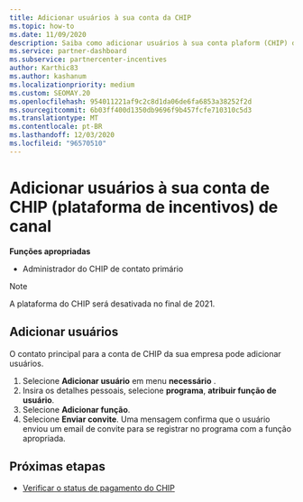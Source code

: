 ```yaml
---
title: Adicionar usuários à sua conta da CHIP
ms.topic: how-to
ms.date: 11/09/2020
description: Saiba como adicionar usuários à sua conta plaform (CHIP) de incentivos de canal. Observe que a plataforma do CHIP será desativada no final de 2021.
ms.service: partner-dashboard
ms.subservice: partnercenter-incentives
author: Karthic83
ms.author: kashanum
ms.localizationpriority: medium
ms.custom: SEOMAY.20
ms.openlocfilehash: 954011221af9c2c8d1da06de6fa6853a38252f2d
ms.sourcegitcommit: 6b03ff400d1350db9696f9b457fcfe710310c5d3
ms.translationtype: MT
ms.contentlocale: pt-BR
ms.lasthandoff: 12/03/2020
ms.locfileid: "96570510"
---
```

# <a name="add-users-to-your-channel-incentives-platform-chip-account"></a>Adicionar usuários à sua conta de CHIP (plataforma de incentivos) de canal

**Funções apropriadas**

- Administrador do CHIP de contato primário
 
>[!NOTE]
>A plataforma do CHIP será desativada no final de 2021.

## <a name="add-users"></a>Adicionar usuários

O contato principal para a conta de CHIP da sua empresa pode adicionar usuários.

1. Selecione **Adicionar usuário** em menu **necessário** .
2. Insira os detalhes pessoais, selecione **programa**, **atribuir função de usuário**.
3. Selecione **Adicionar função**.
4. Selecione **Enviar convite**.
Uma mensagem confirma que o usuário enviou um email de convite para se registrar no programa com a função apropriada.

## <a name="next-steps"></a>Próximas etapas

- [Verificar o status de pagamento do CHIP](chip-payment-status.md)